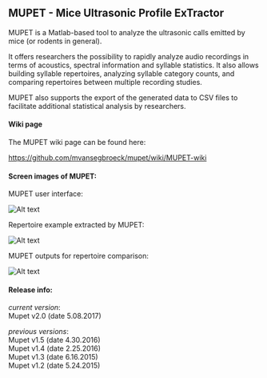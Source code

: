 ## MUPET - Mice Ultrasonic Profile ExTractor

MUPET is a Matlab-based tool to analyze the ultrasonic calls emitted by mice (or rodents in general).

It offers researchers the possibility to rapidly analyze audio recordings in terms of acoustics, spectral information and syllable statistics. It also allows building syllable repertoires, analyzing syllable category counts, and comparing repertoires between multiple recording studies. 

MUPET also supports the export of the generated data to CSV files to facilitate additional statistical analysis by researchers.

#### Wiki page

The MUPET wiki page can be found here:

https://github.com/mvansegbroeck/mupet/wiki/MUPET-wiki

#### Screen images of MUPET:

MUPET user interface:

![Alt text](http://mvansegb.webfactional.com/figures/v2.0/mupet.PNG "Mupet screen image")

Repertoire example extracted by MUPET:

![Alt text](http://mvansegb.webfactional.com/figures/v2.0/repertoire.PNG "Mupet screen image")

MUPET outputs for repertoire comparison:

![Alt text](http://mvansegb.webfactional.com/figures/v2.0/repertoire_comparison.PNG "Mupet screen image")


#### Release info: 

*current version*:  
Mupet v2.0 (date 5.08.2017)  

*previous versions*:  
Mupet v1.5 (date 4.30.2016)  
Mupet v1.4 (date 2.25.2016)  
Mupet v1.3 (date 6.16.2015)  
Mupet v1.2 (date 5.24.2015)  
